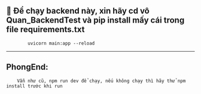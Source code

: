## 🚀 Để chạy backend này, xin hãy cd vô Quan_BackendTest và pip install mấy cái trong file requirements.txt

```Sau đó, để chạy server thìiiiiii chạy command sau:
        uvicorn main:app --reload
```
---
## PhongEnd:

```
    Vẫn như cũ, npm run dev để chạy, nếu không chạy thì hãy thử npm install trước khi run 
```
